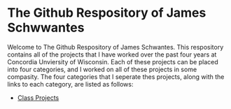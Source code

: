 # The Github Respository of James Schwwantes
Welcome to The Github Respository of James Schwantes. This respository contains all of the projects that I have worked over the past four years at Concordia Unviersity of Wisconsin. Each of these projects can be placed into four categories, and I worked on all of these projects in some compasity. The four categories that I seperate thes projects, along with the links to each category, are listed as follows:

* [Class Projects](https://github.com/CommanderKnight5214/MyPastProgrammingProjects/tree/main/Class%20Assignments)

